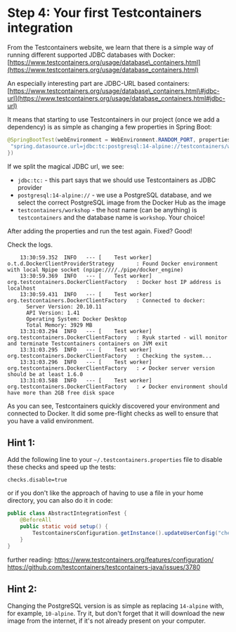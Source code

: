 # Step 4: Your first Testcontainers integration

From the Testcontainers website, we learn that there is a simple way of running different supported JDBC databases with Docker:  
[https://www.testcontainers.org/usage/database\_containers.html](https://www.testcontainers.org/usage/database_containers.html)

An especially interesting part are JDBC-URL based containers:  
[https://www.testcontainers.org/usage/database\_containers.html\#jdbc-url](https://www.testcontainers.org/usage/database_containers.html#jdbc-url)

It means that starting to use Testcontainers in our project \(once we add a dependency\) is as simple as changing a few properties in Spring Boot:

```java
@SpringBootTest(webEnvironment = WebEnvironment.RANDOM_PORT, properties = {
 "spring.datasource.url=jdbc:tc:postgresql:14-alpine://testcontainers/workshop"
})
```

If we split the magical JDBC url, we see:

* `jdbc:tc:` - this part says that we should use Testcontainers as JDBC provider
* `postgresql:14-alpine://` - we use a PostgreSQL database, and we select the correct PostgreSQL image from the Docker Hub as the image
* `testcontainers/workshop` - the host name \(can be anything\) is `testcontainers` and the database name is `workshop`. Your choice!

After adding the properties and run the test again. Fixed? Good!

Check the logs.

```text
    13:30:59.352  INFO   --- [    Test worker] o.t.d.DockerClientProviderStrategy       : Found Docker environment with local Npipe socket (npipe:////./pipe/docker_engine)
    13:30:59.369  INFO   --- [    Test worker] org.testcontainers.DockerClientFactory   : Docker host IP address is localhost
    13:30:59.431  INFO   --- [    Test worker] org.testcontainers.DockerClientFactory   : Connected to docker: 
      Server Version: 20.10.11
      API Version: 1.41
      Operating System: Docker Desktop
      Total Memory: 3929 MB
    13:31:03.294  INFO   --- [    Test worker] org.testcontainers.DockerClientFactory   : Ryuk started - will monitor and terminate Testcontainers containers on JVM exit
    13:31:03.295  INFO   --- [    Test worker] org.testcontainers.DockerClientFactory   : Checking the system...
    13:31:03.296  INFO   --- [    Test worker] org.testcontainers.DockerClientFactory   : ✔ Docker server version should be at least 1.6.0
    13:31:03.588  INFO   --- [    Test worker] org.testcontainers.DockerClientFactory   : ✔ Docker environment should have more than 2GB free disk space
```

As you can see, Testcontainers quickly discovered your environment and connected to Docker. 
It did some pre-flight checks as well to ensure that you have a valid environment.

## Hint 1:

Add the following line to your `~/.testcontainers.properties` file to disable these checks and speed up the tests:

```text
checks.disable=true
```
or if you don't like the approach of having to use a file in your home directory, you can also do it in code:
```java
public class AbstractIntegrationTest {
    @BeforeAll
    public static void setup() {
        TestcontainersConfiguration.getInstance().updateUserConfig("checks.disable", "true");
    }
}
```
further reading:
https://www.testcontainers.org/features/configuration/
https://github.com/testcontainers/testcontainers-java/issues/3780


## Hint 2:

Changing the PostgreSQL version is as simple as replacing `14-alpine` with, for example, `10-alpine`.
Try it, but don't forget that it will download the new image from the internet, if it's not already present on your computer.

